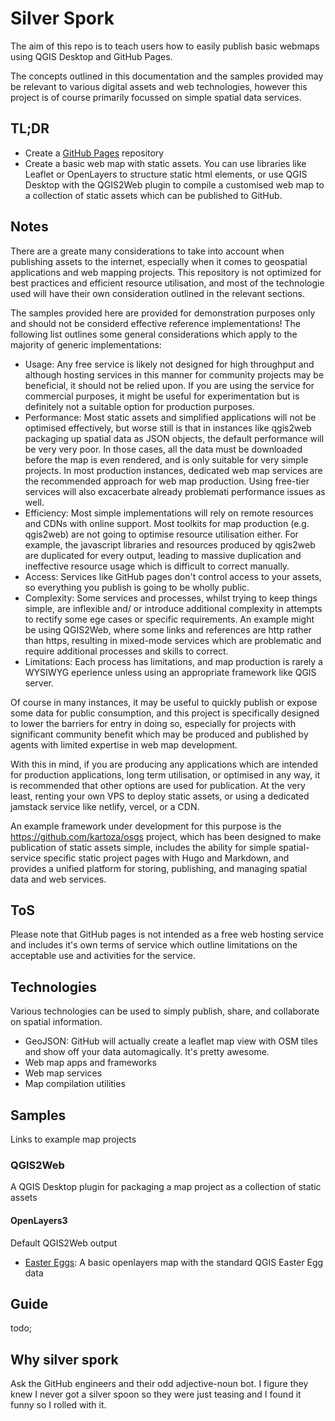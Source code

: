 # Silver Spork

The aim of this repo is to teach users how to easily publish basic webmaps using QGIS Desktop and GitHub Pages.

The concepts outlined in this documentation and the samples provided may be relevant to various digital assets and web technologies, however this project is of course primarily focussed on simple spatial data services.

## TL;DR

- Create a [GitHub Pages](https://docs.github.com/en/pages/getting-started-with-github-pages/about-github-pages) repository
- Create a basic web map with static assets. You can use libraries like Leaflet or OpenLayers to structure static html elements, or use QGIS Desktop with the QGIS2Web plugin to compile a customised web map to a collection of static assets which can be published to GitHub.

## Notes

There are a greate many considerations to take into account when publishing assets to the internet, especially when it comes to geospatial applications and web mapping projects. This repository is not optimized for best practices and efficient resource utilisation, and most of the technologie used will have their own consideration outlined in the relevant sections.

The samples provided here are provided for demonstration purposes only and should not be considerd effective reference implementations! The following list outlines some general considerations which apply to the majority of generic implementations:

- Usage: Any free service is likely not designed for high throughput and although hosting services in this manner for community projects may be beneficial, it should not be relied upon. If you are using the service for commercial purposes, it might be useful for experimentation but is definitely not a suitable option for production purposes.
- Performance: Most static assets and simplified applications will not be optimised effectively, but worse still is that in instances like qgis2web packaging up spatial data as JSON objects, the default performance will be very very poor. In those cases, all the data must be downloaded before the map is even rendered, and is only suitable for very simple projects. In most production instances, dedicated web map services are the recommended approach for web map production. Using free-tier services will also excacerbate already problemati performance issues as well.
- Efficiency: Most simple implementations will rely on remote resources and CDNs with online support. Most toolkits for map production (e.g. qgis2web) are not going to optimise resource utilisation either. For example, the javascript libraries and resources produced by qgis2web are duplicated for every output, leading to massive duplication and ineffective resource usage which is difficult to correct manually.
- Access: Services like GitHub pages don't control access to your assets, so everything you publish is going to be wholly public.
- Complexity: Some services and processes, whilst trying to keep things simple, are inflexible and/ or introduce additional complexity in attempts to rectify some ege cases or specific requirements. An example might be using QGIS2Web, where some links and references are http rather than https, resulting in mixed-mode services which are problematic and require additional processes and skills to correct.
- Limitations: Each process has limitations, and map production is rarely a WYSIWYG eperience unless using an appropriate framework like QGIS server.

Of course in many instances, it may be useful to quickly publish or expose some data for public consumption, and this project is specifically designed to lower the barriers for entry in doing so, especially for projects with significant community benefit which may be produced and published by agents with limited expertise in web map development.

With this in mind, if you are producing any applications which are intended for production applications, long term utilisation, or optimised in any way, it is recommended that other options are used for publication. At the very least, renting your own VPS to deploy static assets, or using a dedicated jamstack service like netlify, vercel, or a CDN.

An example framework under development for this purpose is the https://github.com/kartoza/osgs project, which has been designed to make publication of static assets simple, includes the ability for simple spatial-service specific static project pages with Hugo and Markdown, and provides a unified platform for storing, publishing, and managing spatial data and web services.

## ToS

Please note that GitHub pages is not intended as a free web hosting service and includes it's own terms of service which outline limitations on the acceptable use and activities for the service.

## Technologies

Various technologies can be used to simply publish, share, and collaborate on spatial information.

- GeoJSON: GitHub will actually create a leaflet map view with OSM tiles and show off your data automagically. It's pretty awesome.
- Web map apps and frameworks
- Web map services
- Map compilation utilities

## Samples

Links to example map projects

### QGIS2Web

A QGIS Desktop plugin for packaging a map project as a collection of static assets

#### OpenLayers3

Default QGIS2Web output

- [Easter Eggs](./qgis2web/ol3/easter/index.html): A basic openlayers map with the standard QGIS Easter Egg data

## Guide

todo;

## Why silver spork

Ask the GitHub engineers and their odd adjective-noun bot. I figure they knew I never got a silver spoon so they were just teasing and I found it funny so I rolled with it.
